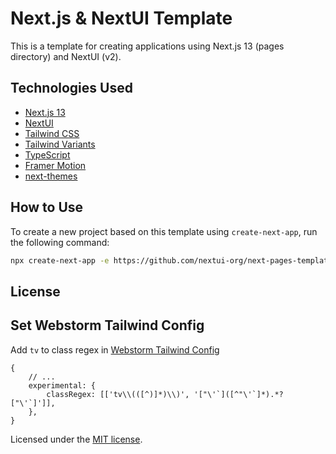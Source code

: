 # Next.js & NextUI Template

This is a template for creating applications using Next.js 13 (pages directory) and NextUI (v2).

## Technologies Used

-  [Next.js 13](https://nextjs.org/docs/getting-started)
-  [NextUI](https://nextui-docs-v2.vercel.app/)
-  [Tailwind CSS](https://tailwindcss.com/)
-  [Tailwind Variants](https://tailwind-variants.org)
-  [TypeScript](https://www.typescriptlang.org/)
-  [Framer Motion](https://www.framer.com/motion/)
-  [next-themes](https://github.com/pacocoursey/next-themes)

## How to Use

To create a new project based on this template using `create-next-app`, run the following command:

```bash
npx create-next-app -e https://github.com/nextui-org/next-pages-template
```

## License

## Set Webstorm Tailwind Config

Add `tv` to class regex in [Webstorm Tailwind Config](jetbrains://WebStorm/settings?name=Languages+%26+Frameworks--Style+Sheets--Tailwind+CSS)

```json5
{
	// ...
	experimental: {
		classRegex: [['tv\\(([^)]*)\\)', '["\'`]([^"\'`]*).*?["\'`]']],
	},
}
```

Licensed under the [MIT license](https://github.com/nextui-org/next-pages-template/blob/main/LICENSE).
